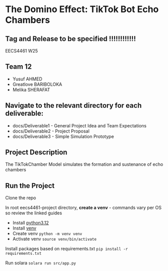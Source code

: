 # The Domino Effect: TikTok Bot Echo Chambers
## Tag and Release to be specified !!!!!!!!!!!!
EECS4461 W25

## Team 12
- Yusuf AHMED
- Greatlove BARIBOLOKA
- Melika SHERAFAT

## Navigate to the relevant directory for each deliverable:
- docs/Deliverable1 - General Project Idea and Team Expectations
- docs/Deliverable2 - Project Proposal 
- docs/Deliverable3 - Simple Simulation Prototype

## Project Description
The TikTokChamber Model simulates the formation and sustenance of echo chambers     

## Run the Project
Clone the repo

In root eecs4461-project directory, **create a venv** - commands vary per OS so review the linked guides
- Install [python3.12](https://www.python.org/downloads/release/python-3128/)
- Install [venv](https://realpython.com/python-virtual-environments-a-primer/)
- Create venv `python -m venv venv`
- Activate venv `source venv/bin/activate`

Install packages based on requirements.txt
`pip install -r requirements.txt`

Run solara
`solara run src/app.py`